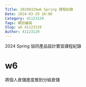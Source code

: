 ```yaml
---
Title: 20240329w6 Spring 課程紀錄
Date: 2024-03-29 16:00
Category: 41123129
Tags: 網誌編寫
Slug: w6 41123129
Author: 41123129
---
```


2024 Spring 協同產品設計實習課程紀錄

<!-- PELICAN_END_SUMMARY -->

# w6
將個人倉儲進度推到分組倉儲





